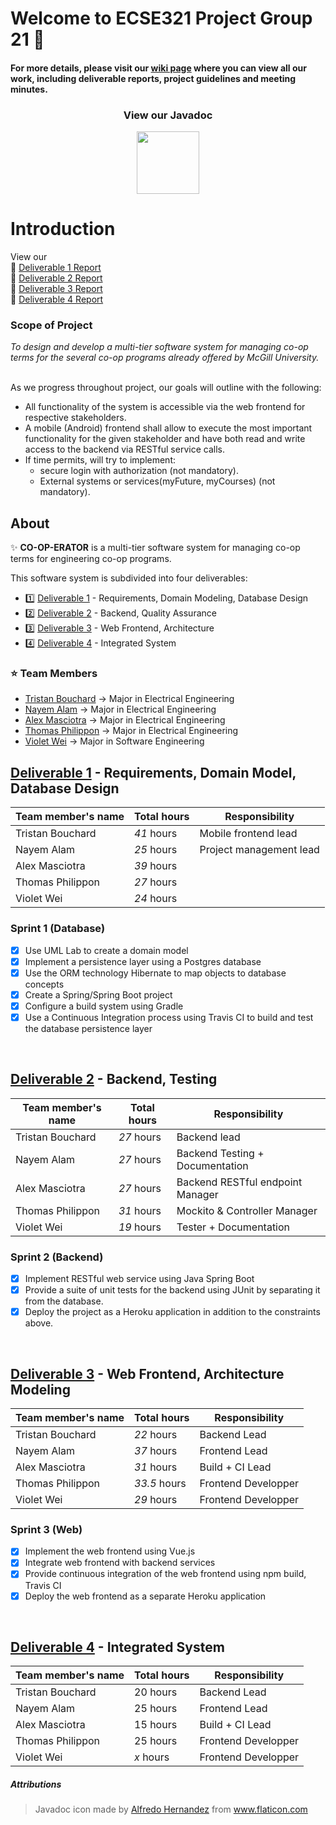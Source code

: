# Welcome to ECSE321 Project Group 21 :dizzy:

#### For more details, please visit our [wiki page](https://github.com/McGill-ECSE321-Winter2019/ecse321-group-project-21/wiki) where you can view all our work, including deliverable reports, project guidelines and meeting minutes.

<h3 align="center">View our Javadoc</h3>
<p align="center"><a href="https://gh-page321.herokuapp.com/"><img src="https://image.flaticon.com/icons/svg/209/209913.svg" width="100"/></a></p>

# Introduction

View our <br/>
:star2: [Deliverable 1 Report](https://github.com/McGill-ECSE321-Winter2019/ecse321-group-project-21/wiki/Deliverable-1-Report) <br/> 
:star2: [Deliverable 2 Report](https://github.com/McGill-ECSE321-Winter2019/ecse321-group-project-21/wiki/Deliverable-2-Report) <br/>
:star2: [Deliverable 3 Report](https://github.com/McGill-ECSE321-Winter2019/ecse321-group-project-21/wiki/Deliverable-3-Report
) <br/>
:star2: [Deliverable 4 Report](https://github.com/McGill-ECSE321-Winter2019/ecse321-group-project-21/wiki/Deliverable-4-Report
) <br/>

### Scope of Project

<i>To design and develop a multi-tier software system for managing co-op terms for the several co-op programs already offered by McGill University.</i></b>

<br/>As we progress throughout project, our goals will outline with the following:  
- All functionality of the system is accessible via the web frontend for respective stakeholders.
- A mobile (Android) frontend shall allow to execute the most important functionality for the given stakeholder 
and have both read and write access to the backend via RESTful service calls.
- If time permits, will try to implement:
  - secure login with authorization (not mandatory).
  - External systems or services(myFuture, myCourses) (not mandatory).

## About

:sparkles: **CO-OP-ERATOR** is a multi-tier software system for managing co-op terms for engineering co-op programs.

This software system is subdivided into four deliverables:

- :one: [Deliverable 1](https://github.com/McGill-ECSE321-Winter2019/ecse321-group-project-21/wiki/Deliverable-1-Report) - Requirements, Domain Modeling, Database Design
- :two: [Deliverable 2](https://github.com/McGill-ECSE321-Winter2019/ecse321-group-project-21/wiki/Deliverable-2-Report) - Backend, Quality Assurance
- :three: [Deliverable 3](https://github.com/McGill-ECSE321-Winter2019/ecse321-group-project-21/wiki/Deliverable-3-Report) - Web Frontend, Architecture
- :four: [Deliverable 4](https://github.com/McGill-ECSE321-Winter2019/ecse321-group-project-21/wiki/Deliverable-4-Report) - Integrated System 

### :star: Team Members
- [Tristan Bouchard](https://github.com/tbutch)    &rarr; Major in Electrical Engineering
- [Nayem Alam](https://github.com/nayemalam)       &rarr; Major in Electrical Engineering
- [Alex Masciotra](https://github.com/amasciotra)  &rarr; Major in Electrical Engineering
- [Thomas Philippon](https://github.com/thomasp05) &rarr; Major in Electrical Engineering
- [Violet Wei](https://github.com/violetwei)       &rarr; Major in Software Engineering


## [Deliverable 1](https://github.com/McGill-ECSE321-Winter2019/ecse321-group-project-21/wiki/Deliverable-1-Report) - Requirements, Domain Model, Database Design

|Team member's name|Total hours   |Responsibility         |
|------------------|--------------|-----------------------|
|Tristan Bouchard  |  _41_ hours  |Mobile frontend lead   |
|Nayem Alam        |  _25_ hours  |Project management lead|
|Alex Masciotra    |  _39_ hours  |                       |
|Thomas Philippon  |  _27_ hours  |                       |
|Violet Wei        |  _24_ hours  |                       |

### Sprint 1 (Database)
- [x] Use UML Lab to create a domain model
- [x] Implement a persistence layer using a Postgres database
- [x] Use the ORM technology Hibernate to map objects to database concepts
- [x] Create a Spring/Spring Boot project
- [x] Configure a build system using Gradle
- [x] Use a Continuous Integration process using Travis CI to build and test the database persistence layer

<br/>

## [Deliverable 2](https://github.com/McGill-ECSE321-Winter2019/ecse321-group-project-21/wiki/Deliverable-2-Report) - Backend, Testing

|Team member's name|Total hours   |Responsibility         |
|------------------|--------------|-----------------------|
|Tristan Bouchard  |  _27_ hours  |Backend lead  |
|Nayem Alam        |  _27_ hours  |Backend Testing + Documentation |
|Alex Masciotra    |  _27_ hours  |Backend RESTful endpoint Manager|
|Thomas Philippon  |  _31_ hours  |Mockito & Controller Manager|
|Violet Wei        |  _19_ hours  |Tester + Documentation |

### Sprint 2 (Backend)
- [x] Implement RESTful web service using Java Spring Boot
- [x] Provide a suite of unit tests for the backend using JUnit by separating it from the database.
- [x] Deploy the project as a Heroku application in addition to the constraints above.

<br/>

## [Deliverable 3](https://github.com/McGill-ECSE321-Winter2019/ecse321-group-project-21/wiki/Deliverable-3-Report) - Web Frontend, Architecture Modeling

|Team member's name|Total hours   |Responsibility           |
|------------------|--------------|-------------------------|
|Tristan Bouchard  |  _22_ hours   |     Backend Lead        |
|Nayem Alam        |  _37_ hours   |     Frontend Lead       |
|Alex Masciotra    |  _31_ hours   |    Build + CI Lead      |
|Thomas Philippon  |  _33.5_ hours   |   Frontend Developper   |
|Violet Wei        |  _29_ hours   |   Frontend Developper   |

### Sprint 3 (Web)
- [x] Implement the web frontend using Vue.js
- [x] Integrate web frontend with backend services
- [x] Provide continuous integration of the web frontend using npm build, Travis CI
- [x] Deploy the web frontend as a separate Heroku application

<br/>

## [Deliverable 4](https://github.com/McGill-ECSE321-Winter2019/ecse321-group-project-21/wiki/Deliverable-4-Report) - Integrated System

|Team member's name|Total hours   |Responsibility           |
|------------------|--------------|-------------------------|
|Tristan Bouchard  |  20 hours    |     Backend Lead        |
|Nayem Alam        |  25 hours    |     Frontend Lead       |
|Alex Masciotra    |  15 hours    |    Build + CI Lead      |
|Thomas Philippon  |  25 hours    |   Frontend Developper   |
|Violet Wei        |  _x_ hours   |   Frontend Developper   |



##### Attributions
> Javadoc icon made by [Alfredo Hernandez](https://www.flaticon.com/authors/alfredo-hernandez) from www.flaticon.com 


